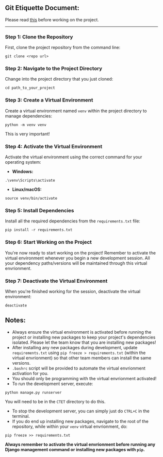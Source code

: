 ## Git Etiquette Document:

Please read [this](https://drive.google.com/file/d/1FfMkuEYoU2G2ClHKmc22wT3o7GNvPLP3/view?usp=sharing) before working on the project.

---

### Step 1: Clone the Repository

First, clone the project repository from the command line:

```
git clone <repo url>
```

### Step 2: Navigate to the Project Directory

Change into the project directory that you just cloned:

```
cd path_to_your_project
```

### Step 3: Create a Virtual Environment

Create a virtual environment named `venv` within the project directory to manage dependencies:

```
python -m venv venv
```

This is very important!

### Step 4: Activate the Virtual Environment

Activate the virtual environment using the correct command for your operating system:

* **Windows:**

```
.\venv\Scripts\activate
```

* **Linux/macOS:**

```
source venv/bin/activate
```

### Step 5: Install Dependencies

Install all the required dependencies from the `requirements.txt` file:

```
pip install -r requirements.txt
```

### Step 6: Start Working on the Project

You're now ready to start working on the project! Remember to activate the virtual environment whenever you begin a new development session. All your dependency paths/versions will be maintained through this virtual envrionment.

### Step 7: Deactivate the Virtual Environment

When you're finished working for the session, deactivate the virtual environment:

```
deactivate
```

## **Notes:**

* Always ensure the virtual environment is activated before running the project or installing new packages to keep your project's dependencies isolated. Please let the team know that you are installing new packages!
* After installing any new packages during development, update `requirements.txt` using `pip freeze > requirements.txt` (within the virtual envrionment) so that other team members can install the same versions.
* `.bashrc` script will be provided to automate the virtual envrionment activation for you.
* You should only be programming with the virtual envrionment activated!
* To run the development server, execute:

```
python manage.py runserver
```

You will need to be in the `CTET` directory to do this.

* To stop the development server, you can simply just do `CTRL+C` in the terminal.
* If you do end up installing new packages, navigate to the root of the repository, while within your `venv` virtual envrionment, do:

```
pip freeze >> requirements.txt
```

**Always remember to activate the virtual envrionment before running any Django management command or installing new packages with `pip`.**
